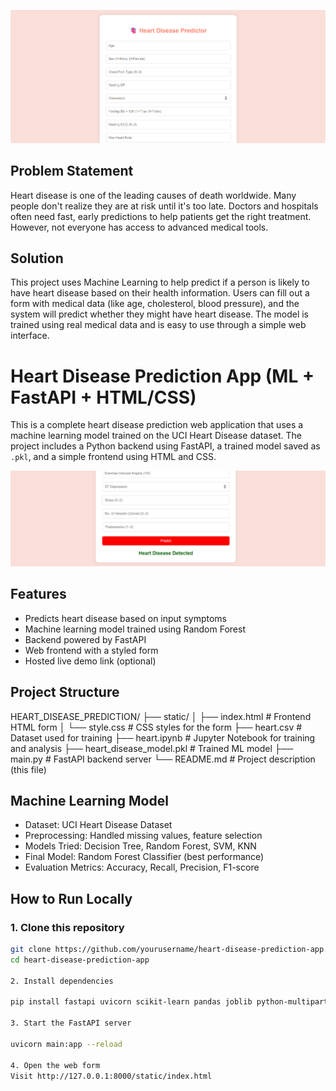 ![Heart Disease Input Form](heart1.png)

##  Problem Statement
Heart disease is one of the leading causes of death worldwide. Many people don't realize they are at risk until it's too late. Doctors and hospitals often need fast, early predictions to help patients get the right treatment. However, not everyone has access to advanced medical tools.


##  Solution
This project uses Machine Learning to help predict if a person is likely to have heart disease based on their health information. Users can fill out a form with medical data (like age, cholesterol, blood pressure), and the system will predict whether they might have heart disease. The model is trained using real medical data and is easy to use through a simple web interface.

#  Heart Disease Prediction App (ML + FastAPI + HTML/CSS)

This is a complete heart disease prediction web application that uses a machine learning model trained on the UCI Heart Disease dataset. The project includes a Python backend using FastAPI, a trained model saved as `.pkl`, and a simple frontend using HTML and CSS.

![Prediction Result](heart.png)

##  Features

- Predicts heart disease based on input symptoms
- Machine learning model trained using Random Forest
- Backend powered by FastAPI
- Web frontend with a styled form
- Hosted live demo link (optional)



## Project Structure

HEART_DISEASE_PREDICTION/
├── static/
│   ├── index.html            #  Frontend HTML form
│   └── style.css             #  CSS styles for the form
├── heart.csv                 #  Dataset used for training
├── heart.ipynb               #  Jupyter Notebook for training and analysis
├── heart_disease_model.pkl   #  Trained ML model
├── main.py                   #  FastAPI backend server
└── README.md                 #  Project description (this file)





##  Machine Learning Model

- Dataset: UCI Heart Disease Dataset
- Preprocessing: Handled missing values, feature selection
- Models Tried: Decision Tree, Random Forest, SVM, KNN
- Final Model:  Random Forest Classifier (best performance)
- Evaluation Metrics: Accuracy, Recall, Precision, F1-score



##  How to Run Locally

### 1. Clone this repository
```bash
git clone https://github.com/yourusername/heart-disease-prediction-app.git
cd heart-disease-prediction-app

2. Install dependencies

pip install fastapi uvicorn scikit-learn pandas joblib python-multipart

3. Start the FastAPI server

uvicorn main:app --reload

4. Open the web form
Visit http://127.0.0.1:8000/static/index.html